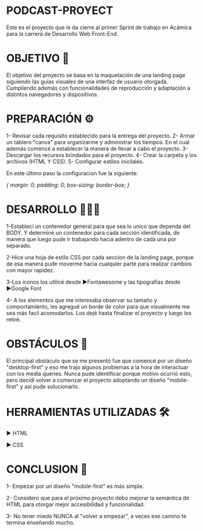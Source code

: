 # PODCAST-PROYECT
Este es el proyecto que le da cierre al primer Sprint de trabajo en Acámica para la carrera de Desarrollo Web Front-End.


# OBJETIVO 🏅

El objetivo del proyecto se basa en la maquetación de una landing page siguiendo las guías visuales de una interfaz de usuario otorgada. Cumpliendo además con funcionalidades de reproducción y adaptación a distintos navegadores y dispositivos. 

# PREPARACIÓN ⚙️

1- Revisar cada requisito establecido para la entrega del proyecto.
2- Armar un tablero "canva" para organizarme y administrar los tiempos. En el cual además comencé a establecer la manera de llevar a cabo el proyecto.
3- Descargar los recursos brindados para el proyecto.
4- Crear la carpeta y los archivos (HTML Y CSS).
5- Configurar estilos inicilales. 

En este último paso la configuracion fue la siguiente:

*{
    margin: 0;
    padding: 0;
    box-sizing: border-box;
}*


# DESARROLLO 👨🏽‍💻

1-Establecí un contenedor general para que sea lo unico que dependa del BODY. Y determiné un contenedor para cada sección identificada, de manera que luego pude ir trabajando hacia adentro de cada una por separado.

2-Hice una hoja de estilo CSS por cada seccion de la landing page, porque de esa manera pude moverme hacia cualquier parte para realizar cambios con mayor rapidez. 

3-Los iconos los utilicé desde ▶︎Fontawesome y las tipografias desde ▶︎Google Font

4- A los elementos que me interesaba observar su tamaño y comportamiento, les agregué un borde de color para que visualmente me sea más facil acomodarlos. Los dejé hasta finalizar el proyecto y luego los retiré.

# OBSTÁCULOS 📕

El principal obstáculo que se me presentó fue que comencé por un diseño "desktop-first" y eso me trajo algunos problemas a la hora de interactuar con los media queries. Nunca pude identificar porque motivo ocurrió esto, pero decidí volver a comenzar el proyecto adoptando un diseño "mobile-first" y así pude solucionarlo.

# HERRAMIENTAS UTILIZADAS 🛠️

▶︎  HTML 

▶︎  CSS


# CONCLUSION 📃

1- Empezar por un diseño "mobile-first" es más simple. 

2- Considero que para el próximo proyecto debo mejorar la semántica de HTML para otorgar mejor accesibilidad y funcionalidad. 

3- No tener miedo NUNCA al "volver a empezar", a veces ese camino te termina enseñando mucho. 




